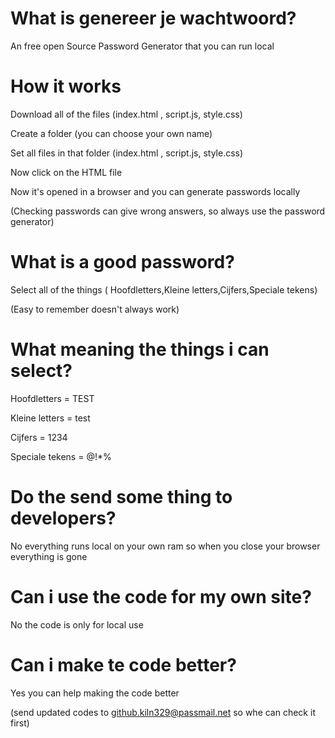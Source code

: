 # What is genereer je wachtwoord?
An free open Source Password Generator that you can run local 
# How it works
Download all of the files (index.html , script.js, style.css)

Create a folder (you can choose your own name)

Set all files in that folder  (index.html , script.js, style.css)

Now click on the HTML file

Now it's opened in a browser and you can generate passwords locally

(Checking passwords can give wrong answers, so always use the password generator)

# What is a good password?
Select all of the things ( Hoofdletters,Kleine letters,Cijfers,Speciale tekens)

(Easy to remember doesn't always work)
# What meaning the things i can select?
Hoofdletters = TEST

Kleine letters = test

Cijfers = 1234

Speciale tekens = @!*%

# Do the send some thing to developers?
No everything runs local on your own ram so when you close your browser everything is gone
# Can i use the code for my own site?
No the code is only for local use

# Can i make te code better?
Yes you can help making the code better 

(send updated codes to github.kiln329@passmail.net so whe can check it first)



